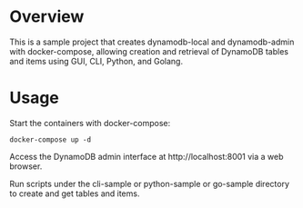 # Overview
This is a sample project that creates dynamodb-local and dynamodb-admin with docker-compose, allowing creation and retrieval of DynamoDB tables and items using GUI, CLI, Python, and Golang.

# Usage
Start the containers with docker-compose:
```
docker-compose up -d
```
Access the DynamoDB admin interface at http://localhost:8001 via a web browser.

Run scripts under the cli-sample or python-sample or go-sample directory to create and get tables and items.
